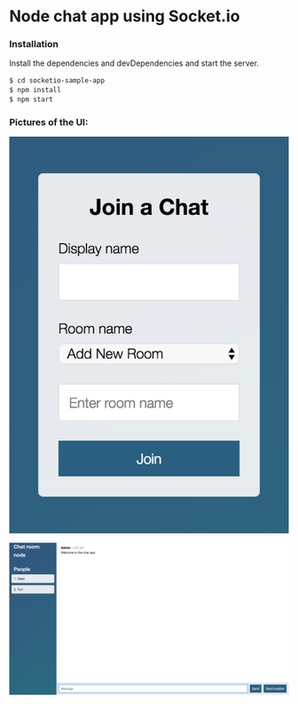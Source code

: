 # Node chat app using Socket.io

### Installation

Install the dependencies and devDependencies and start the server.
```sh
$ cd socketio-sample-app
$ npm install
$ npm start
```
### Pictures of the UI:

![pic of login page](./docs/login.png "Login page")

![pic of chat page](./docs/chat.png "Chat page")
